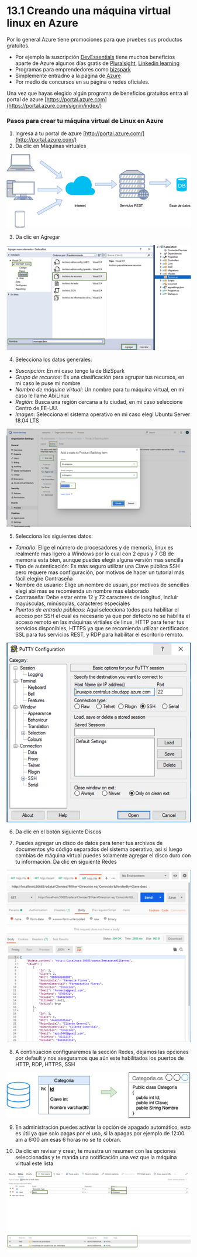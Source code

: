 # 13.1 Creando una máquina virtual linux en Azure

Por lo general Azure tiene promociones para que pruebes sus productos gratuitos. 

* Por ejemplo la suscripción [DevEssentials](https://visualstudio.microsoft.com/es/dev-essentials/) tiene muchos beneficios aparte de Azure algunos días gratis de [Pluralsight](https://www.pluralsight.com), [Linkedin learning](https://www.linkedin.com/learning/me)
* Programas para emprendedores como [bizspark](https://startups.microsoft.com/es-es/) 
* Simplemente entradno a la página de [Azure](https://azure.microsoft.com/es-es/)
* Por medio de concursos en su página o redes oficiales.

Una vez que hayas elegido algún programa de beneficios gratuitos entra al portal de azure [https://portal.azure.com](https://portal.azure.com/signin/index/)

### Pasos para crear tu máquina virtual de Linux en Azure

1. Ingresa a tu portal de azure [http://portal.azure.com/](http://portal.azure.com/)
2. Da clic en Máquinas virtuales

![](../.gitbook/assets/image%20%28261%29.png)

3. Da clic en Agregar

![](../.gitbook/assets/image%20%2893%29.png)

4. Selecciona los datos generales:

* _Suscripción_: En mi caso tengo la de BizSpark
* _Grupo de recursos_: Es una clasificación para agrupar tus recursos, en mi caso le puse mi nombre
* _Nombre de máquina virtual:_ Un nombre para tu máquina virtual, en mi caso le llame AbiLinux
* _Región_: Busca una región cercana a tu ciudad, en mi caso seleccione Centro de EE-UU.
* _Imagen_: Selecciona el sistema operativo en mi caso elegi Ubuntu Server 18.04 LTS

![](../.gitbook/assets/image%20%28264%29.png)

5. Selecciona los siguientes datos:

* _Tamaño_: Elige el número de procesadores y de memoria, linux es realmente mas ligero a Windows por lo cual con 2 cpus y 7 GB de memoria esta bien, aunque puedes elegir alguna versión mas sencilla 
* Tipo de autenticación: Es más seguro utilizar una Clave pública SSH pero requere mas configuración, por motivos de hacer un tutorial más fácil elegire Contraseña
* Nombre de usuario: Elige un nombre de usuari, por motivos de sencilles elegi abi mas se recomienda un nombre mas elaborado
* Contraseña: Debe estar entre 12 y 72 caracteres de longitud, incluir mayúsculas, minúsculas, caracteres especiales
* _Puertos de entrada públicos_: Aquí selecciona todos para habilitar el acceso por SSH el cual es necesario ya que por defecto no se habilita el acceso remoto en las máquinas virtiales de linux, HTTP para tener tus servicios disponibles, HTTPS ya que se recomienda utilizar certificados SSL para tus servicios REST, y RDP para habilitar el escritorio remoto.

![](../.gitbook/assets/image%20%28180%29.png)

6. Da clic en el botón siguiente Discos

7. Puedes agregar un disco de datos para tener tus archivos de documentos y/o código separados del sistema operativo, asi si luego cambias de máquina virtual puedes solamente agregar el disco duro con tu información. Da clic en siguiente Redes

![](../.gitbook/assets/image%20%28191%29.png)

8. A continuación configuraremos la sección Redes, dejamos las opciones por default y nos aseguramos que aún este habilitados los puertos de HTTP, RDP, HTTPS, SSH

![](../.gitbook/assets/image%20%285%29.png)

9. En administración puedes activar la opción de apagado automático, esto es útil ya que solo pagas por el uso, si la apagas por ejemplo de 12:00 am a 6:00 am esas 6 horas no se te cobran.

10. Da clic en revisar y crear, te muestra un resumen con las opciones seleccionadas y te manda una notificación una vez que la máquina virtual este lista

![](../.gitbook/assets/image%20%28262%29.png)

